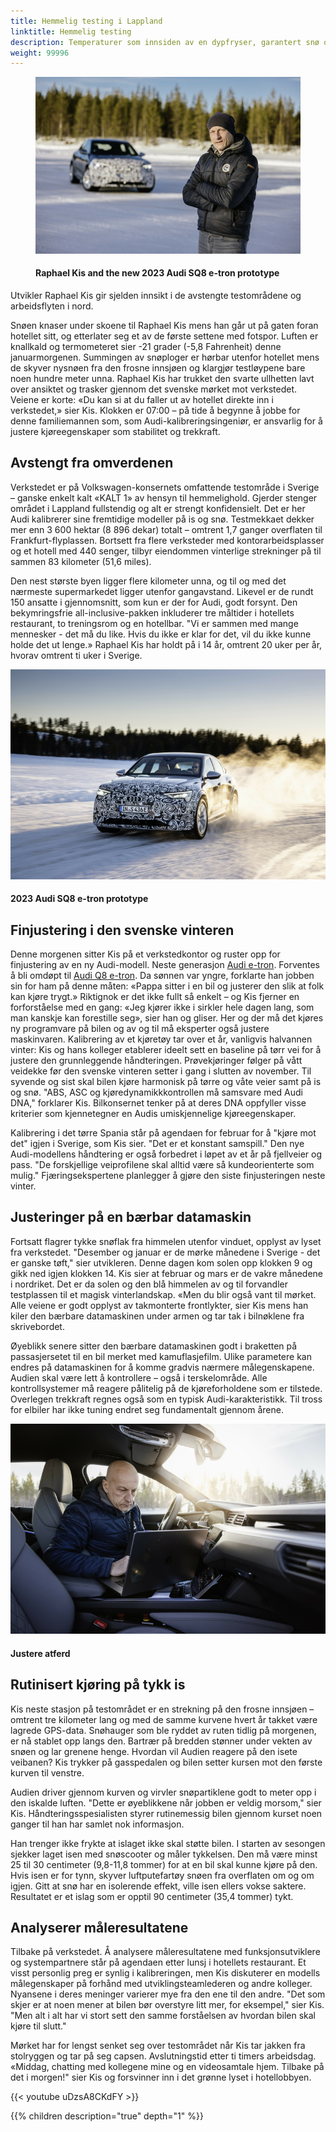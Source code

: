 ```yaml
---
title: Hemmelig testing i Lappland
linktitle: Hemmelig testing
description: Temperaturer som innsiden av en dypfryser, garantert snø og enorme isdekker - Nord-Sverige tilbyr de perfekte forholdene for Audi å tune ny generasjon Audi e-tron under ekstreme klimaforhold.
weight: 99996
---
```

<!-- markdownlint-disable MD033 -->

<figure>
    <a href="secrettrials1.jpg">
        <img src="secrettrials1s.jpg" alt="Raphael Kis and the new 2023 Audi SQ8 e-tron prototype" title="Raphael Kis and the new 2023 Audi SQ8 e-tron prototype">
    </a>
    <figcaption><h4>Raphael Kis and the new 2023 Audi SQ8 e-tron prototype</h4></figcaption>
</figure>

Utvikler Raphael Kis gir sjelden innsikt i de avstengte testområdene og arbeidsflyten i nord.

Snøen knaser under skoene til Raphael Kis mens han går ut på gaten foran hotellet sitt, og etterlater seg et av de første settene med fotspor. Luften er knallkald og termometeret sier -21 grader (-5,8 Fahrenheit) denne januarmorgenen. Summingen av snøploger er hørbar utenfor hotellet mens de skyver nysnøen fra den frosne innsjøen og klargjør testløypene bare noen hundre meter unna. Raphael Kis har trukket den svarte ullhetten lavt over ansiktet og trasker gjennom det svenske mørket mot verkstedet. Veiene er korte: «Du kan si at du faller ut av hotellet direkte inn i verkstedet,» sier Kis. Klokken er 07:00 – på tide å begynne å jobbe for denne familiemannen som, som Audi-kalibreringsingeniør, er ansvarlig for å justere kjøreegenskaper som stabilitet og trekkraft.

## Avstengt fra omverdenen

Verkstedet er på Volkswagen-konsernets omfattende testområde i Sverige – ganske enkelt kalt «KALT 1» av hensyn til hemmelighold. Gjerder stenger området i Lappland fullstendig og alt er strengt konfidensielt. Det er her Audi kalibrerer sine fremtidige modeller på is og snø. Testmekkaet dekker mer enn 3 600 hektar (8 896 dekar) totalt – omtrent 1,7 ganger overflaten til Frankfurt-flyplassen. Bortsett fra flere verksteder med kontorarbeidsplasser og et hotell med 440 senger, tilbyr eiendommen vinterlige strekninger på til sammen 83 kilometer (51,6 miles).

Den nest største byen ligger flere kilometer unna, og til og med det nærmeste supermarkedet ligger utenfor gangavstand. Likevel er de rundt 150 ansatte i gjennomsnitt, som kun er der for Audi, godt forsynt. Den bekymringsfrie all-inclusive-pakken inkluderer tre måltider i hotellets restaurant, to treningsrom og en hotellbar. "Vi er sammen med mange mennesker - det må du like. Hvis du ikke er klar for det, vil du ikke kunne holde det ut lenge.» Raphael Kis har holdt på i 14 år, omtrent 20 uker per år, hvorav omtrent ti uker i Sverige.

<figur>
    <a href="secrettrials3.jpg">
        <img src="secrettrials3s.jpg" alt="2023 Audi SQ8 e-tron prototype" title="2023 Audi SQ8 e-tron prototype">
    </a>
    <figcaption><h4>2023 Audi SQ8 e-tron prototype</h4></figcaption>
</figur>

## Finjustering i den svenske vinteren

Denne morgenen sitter Kis på et verkstedkontor og ruster opp for finjustering av en ny Audi-modell. Neste generasjon [Audi e-tron](../../models/e-tron/). Forventes å bli omdøpt til [Audi Q8 e-tron](../../models/q8-e-tron/). Da sønnen var yngre, forklarte han jobben sin for ham på denne måten: «Pappa sitter i en bil og justerer den slik at folk kan kjøre trygt.» Riktignok er det ikke fullt så enkelt – og Kis fjerner en forforståelse med en gang: «Jeg kjører ikke i sirkler hele dagen lang, som man kanskje kan forestille seg», sier han og gliser. Her og der må det kjøres ny programvare på bilen og av og til må eksperter også justere maskinvaren. Kalibrering av et kjøretøy tar over et år, vanligvis halvannen vinter: Kis og hans kolleger etablerer ideelt sett en baseline på tørr vei for å justere den grunnleggende håndteringen. Prøvekjøringer følger på vått veidekke før den svenske vinteren setter i gang i slutten av november. Til syvende og sist skal bilen kjøre harmonisk på tørre og våte veier samt på is og snø. "ABS, ASC og kjøredynamikkkontrollen må samsvare med Audi DNA," forklarer Kis. Bilkonsernet tenker på at deres DNA oppfyller visse kriterier som kjennetegner en Audis umiskjennelige kjøreegenskaper.

Kalibrering i det tørre Spania står på agendaen for februar for å "kjøre mot det" igjen i Sverige, som Kis sier. "Det er et konstant samspill." Den nye Audi-modellens håndtering er også forbedret i løpet av et år på fjellveier og pass. "De forskjellige veiprofilene skal alltid være så kundeorienterte som mulig." Fjæringsekspertene planlegger å gjøre den siste finjusteringen neste vinter.

## Justeringer på en bærbar datamaskin

Fortsatt flagrer tykke snøflak fra himmelen utenfor vinduet, opplyst av lyset fra verkstedet. "Desember og januar er de mørke månedene i Sverige - det er ganske tøft," sier utvikleren. Denne dagen kom solen opp klokken 9 og gikk ned igjen klokken 14. Kis sier at februar og mars er de vakre månedene i nordriket. Det er da solen og den blå himmelen av og til forvandler testplassen til et magisk vinterlandskap. «Men du blir også vant til mørket. Alle veiene er godt opplyst av takmonterte frontlykter, sier Kis mens han kiler den bærbare datamaskinen under armen og tar tak i bilnøklene fra skrivebordet.

Øyeblikk senere sitter den bærbare datamaskinen godt i braketten på passasjersetet til en bil merket med kamuflasjefilm. Ulike parametere kan endres på datamaskinen for å komme gradvis nærmere målegenskapene. Audien skal være lett å kontrollere – også i terskelområde. Alle kontrollsystemer må reagere pålitelig på de kjøreforholdene som er tilstede. Overlegen trekkraft regnes også som en typisk Audi-karakteristikk. Til tross for elbiler har ikke tuning endret seg fundamentalt gjennom årene.

<figur>
    <a href="secrettrials2.jpg">
        <img src="secrettrials2s.jpg" alt="Justere atferd" title="Justere atferd">
    </a>
    <figcaption><h4>Justere atferd</h4></figcaption>
</figur>

## Rutinisert kjøring på tykk is

Kis neste stasjon på testområdet er en strekning på den frosne innsjøen – omtrent tre kilometer lang og med de samme kurvene hvert år takket være lagrede GPS-data. Snøhauger som ble ryddet av ruten tidlig på morgenen, er nå stablet opp langs den. Bartrær på bredden stønner under vekten av snøen og lar grenene henge. Hvordan vil Audien reagere på den isete veibanen? Kis trykker på gasspedalen og bilen setter kursen mot den første kurven til venstre.

Audien driver gjennom kurven og virvler snøpartiklene godt to meter opp i den iskalde luften. "Dette er øyeblikkene når jobben er veldig morsom," sier Kis. Håndteringsspesialisten styrer rutinemessig bilen gjennom kurset noen ganger til han har samlet nok informasjon.

Han trenger ikke frykte at islaget ikke skal støtte bilen. I starten av sesongen sjekker laget isen med snøscooter og måler tykkelsen. Den må være minst 25 til 30 centimeter (9,8-11,8 tommer) for at en bil skal kunne kjøre på den. Hvis isen er for tynn, skyver luftputefartøy snøen fra overflaten om og om igjen. Gitt at snø har en isolerende effekt, ville isen ellers vokse saktere. Resultatet er et islag som er opptil 90 centimeter (35,4 tommer) tykt.

## Analyserer måleresultatene

Tilbake på verkstedet. Å analysere måleresultatene med funksjonsutviklere og systempartnere står på agendaen etter lunsj i hotellets restaurant. Et visst personlig preg er synlig i kalibreringen, men Kis diskuterer en modells målegenskaper på forhånd med utviklingsteamlederen og andre kolleger. Nyansene i deres meninger varierer mye fra den ene til den andre. "Det som skjer er at noen mener at bilen bør overstyre litt mer, for eksempel," sier Kis. "Men alt i alt har vi stort sett den samme forståelsen av hvordan bilen skal kjøre til slutt."

Mørket har for lengst senket seg over testområdet når Kis tar jakken fra stolryggen og tar på seg capsen. Avslutningstid etter ti timers arbeidsdag. «Middag, chatting med kollegene mine og en videosamtale hjem. Tilbake på det i morgen!" sier Kis og forsvinner inn i det grønne lyset i hotellobbyen.

{{< youtube uDzsA8CKdFY >}}

{{% children description="true" depth="1" %}}
